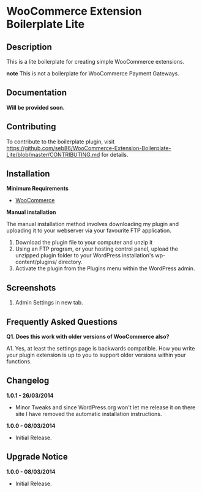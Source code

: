 # WooCommerce Extension Boilerplate Lite

## Description

This is a lite boilerplate for creating simple WooCommerce extensions. 

__note__ This is not a boilerplate for WooCommerce Payment Gateways.

## Documentation

__Will be provided soon.__

## Contributing

To contribute to the boilerplate plugin, visit https://github.com/seb86/WooCommerce-Extension-Boilerplate-Lite/blob/master/CONTRIBUTING.md for details.

## Installation

__Minimum Requirements__

* [WooCommerce](http://wordpress.org/plugins/woocommerce/)

__Manual installation__

The manual installation method involves downloading my plugin and uploading it to your webserver via your favourite FTP application.

1. Download the plugin file to your computer and unzip it
2. Using an FTP program, or your hosting control panel, upload the unzipped plugin folder to your WordPress installation's wp-content/plugins/ directory.
3. Activate the plugin from the Plugins menu within the WordPress admin.

## Screenshots

1. Admin Settings in new tab.

## Frequently Asked Questions

__Q1. Does this work with older versions of WooCommerce also?__ 
 
A1. Yes, at least the settings page is backwards compatible. How you write your plugin extension is up to you to support older versions within your functions.

## Changelog

__1.0.1 - 26/03/2014__

* Minor Tweaks and since WordPress.org won't let me release it on there site I have removed the automatic installation instructions.

__1.0.0 - 08/03/2014__

* Initial Release.

## Upgrade Notice

__1.0.0 - 08/03/2014__

* Initial Release.